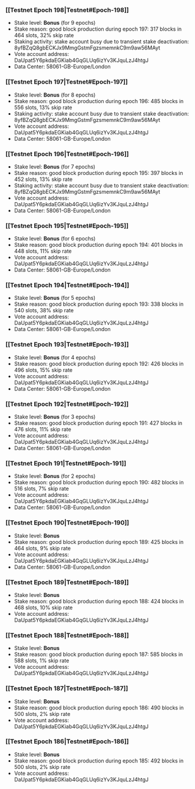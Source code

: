 ### [[Testnet Epoch 198|Testnet#Epoch-198]]
* Stake level: **Bonus** (for 9 epochs)
* Stake reason: good block production during epoch 197: 317 blocks in 464 slots, 32% skip rate
* Staking activity: stake account busy due to transient stake deactivation: 8yfBZqQ8gbECKJx9MmgGstmFgzsmemnkC9m9aw56MAyt
* Vote account address: DaUpat5Y6pkdaEGKiab4GqGLUq6izYv3KJquLzJ4htgJ
* Data Center: 58061-GB-Europe/London
### [[Testnet Epoch 197|Testnet#Epoch-197]]
* Stake level: **Bonus** (for 8 epochs)
* Stake reason: good block production during epoch 196: 485 blocks in 556 slots, 13% skip rate
* Staking activity: stake account busy due to transient stake deactivation: 8yfBZqQ8gbECKJx9MmgGstmFgzsmemnkC9m9aw56MAyt
* Vote account address: DaUpat5Y6pkdaEGKiab4GqGLUq6izYv3KJquLzJ4htgJ
* Data Center: 58061-GB-Europe/London
### [[Testnet Epoch 196|Testnet#Epoch-196]]
* Stake level: **Bonus** (for 7 epochs)
* Stake reason: good block production during epoch 195: 397 blocks in 452 slots, 13% skip rate
* Staking activity: stake account busy due to transient stake deactivation: 8yfBZqQ8gbECKJx9MmgGstmFgzsmemnkC9m9aw56MAyt
* Vote account address: DaUpat5Y6pkdaEGKiab4GqGLUq6izYv3KJquLzJ4htgJ
* Data Center: 58061-GB-Europe/London
### [[Testnet Epoch 195|Testnet#Epoch-195]]
* Stake level: **Bonus** (for 6 epochs)
* Stake reason: good block production during epoch 194: 401 blocks in 448 slots, 11% skip rate
* Vote account address: DaUpat5Y6pkdaEGKiab4GqGLUq6izYv3KJquLzJ4htgJ
* Data Center: 58061-GB-Europe/London
### [[Testnet Epoch 194|Testnet#Epoch-194]]
* Stake level: **Bonus** (for 5 epochs)
* Stake reason: good block production during epoch 193: 338 blocks in 540 slots, 38% skip rate
* Vote account address: DaUpat5Y6pkdaEGKiab4GqGLUq6izYv3KJquLzJ4htgJ
* Data Center: 58061-GB-Europe/London
### [[Testnet Epoch 193|Testnet#Epoch-193]]
* Stake level: **Bonus** (for 4 epochs)
* Stake reason: good block production during epoch 192: 426 blocks in 496 slots, 15% skip rate
* Vote account address: DaUpat5Y6pkdaEGKiab4GqGLUq6izYv3KJquLzJ4htgJ
* Data Center: 58061-GB-Europe/London
### [[Testnet Epoch 192|Testnet#Epoch-192]]
* Stake level: **Bonus** (for 3 epochs)
* Stake reason: good block production during epoch 191: 427 blocks in 476 slots, 11% skip rate
* Vote account address: DaUpat5Y6pkdaEGKiab4GqGLUq6izYv3KJquLzJ4htgJ
* Data Center: 58061-GB-Europe/London
### [[Testnet Epoch 191|Testnet#Epoch-191]]
* Stake level: **Bonus** (for 2 epochs)
* Stake reason: good block production during epoch 190: 482 blocks in 516 slots, 7% skip rate
* Vote account address: DaUpat5Y6pkdaEGKiab4GqGLUq6izYv3KJquLzJ4htgJ
* Data Center: 58061-GB-Europe/London
### [[Testnet Epoch 190|Testnet#Epoch-190]]
* Stake level: **Bonus**
* Stake reason: good block production during epoch 189: 425 blocks in 464 slots, 9% skip rate
* Vote account address: DaUpat5Y6pkdaEGKiab4GqGLUq6izYv3KJquLzJ4htgJ
* Data Center: 58061-GB-Europe/London
### [[Testnet Epoch 189|Testnet#Epoch-189]]
* Stake level: **Bonus**
* Stake reason: good block production during epoch 188: 424 blocks in 468 slots, 10% skip rate
* Vote account address: DaUpat5Y6pkdaEGKiab4GqGLUq6izYv3KJquLzJ4htgJ
### [[Testnet Epoch 188|Testnet#Epoch-188]]
* Stake level: **Bonus**
* Stake reason: good block production during epoch 187: 585 blocks in 588 slots, 1% skip rate
* Vote account address: DaUpat5Y6pkdaEGKiab4GqGLUq6izYv3KJquLzJ4htgJ
### [[Testnet Epoch 187|Testnet#Epoch-187]]
* Stake level: **Bonus**
* Stake reason: good block production during epoch 186: 490 blocks in 500 slots, 2% skip rate
* Vote account address: DaUpat5Y6pkdaEGKiab4GqGLUq6izYv3KJquLzJ4htgJ
### [[Testnet Epoch 186|Testnet#Epoch-186]]
* Stake level: **Bonus**
* Stake reason: good block production during epoch 185: 492 blocks in 500 slots, 2% skip rate
* Vote account address: DaUpat5Y6pkdaEGKiab4GqGLUq6izYv3KJquLzJ4htgJ